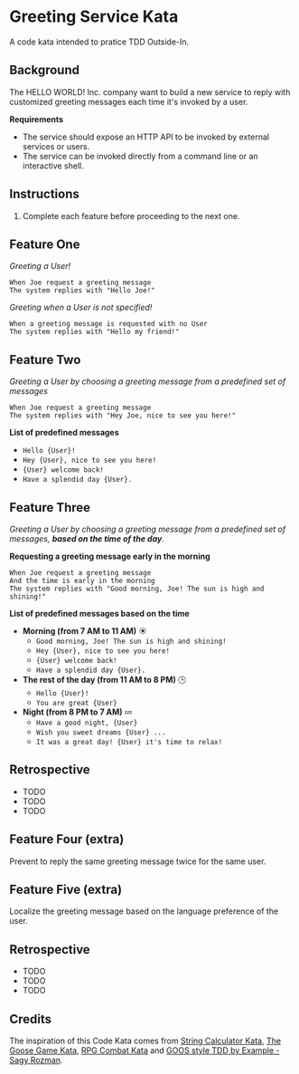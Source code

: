 # Greeting Service Kata

A code kata intended to pratice TDD Outside-In.

## Background

The HELLO WORLD! Inc. company want to build a new service to reply with customized greeting messages each time it's invoked by a user.

**Requirements**

* The service should expose an HTTP API to be invoked by external services or users.
* The service can be invoked directly from a command line or an interactive shell.

## Instructions

1. Complete each feature before proceeding to the next one.

## Feature One

_Greeting a User!_

```
When Joe request a greeting message
The system replies with "Hello Joe!"
```

_Greeting when a User is not specified!_

```
When a greeting message is requested with no User
The system replies with "Hello my friend!"
```

## Feature Two

_Greeting a User by choosing a greeting message from a predefined set of messages_

```
When Joe request a greeting message
The system replies with "Hey Joe, nice to see you here!"
```

**List of predefined messages**

- `Hello {User}!`
- `Hey {User}, nice to see you here!`
- `{User} welcome back!`
- `Have a splendid day {User}.`


## Feature Three

_Greeting a User by choosing a greeting message from a predefined set of messages, **based on the time of the day**._

**Requesting a greeting message early in the morning**

```
When Joe request a greeting message
And the time is early in the morning
The system replies with "Good morning, Joe! The sun is high and shining!"
```

**List of predefined messages based on the time**

- **Morning (from 7 AM to 11 AM)** :sunny:
    - `Good morning, Joe! The sun is high and shining!`
    - `Hey {User}, nice to see you here!`
    - `{User} welcome back!`
    - `Have a splendid day {User}.`
- **The rest of the day (from 11 AM to 8 PM)** :clock3:
    - `Hello {User}!`
    - `You are great {User}`
- **Night (from 8 PM to 7 AM)** :zzz:
    - `Have a good night, {User}`
    - `Wish you sweet dreams {User} ...`
    - `It was a great day! {User} it's time to relax!`

## Retrospective

- TODO
- TODO
- TODO

## Feature Four (extra)

Prevent to reply the same greeting message twice for the same user.

## Feature Five (extra)

Localize the greeting message based on the language preference of the user.

## Retrospective

- TODO
- TODO
- TODO

## Credits

The inspiration of this Code Kata comes from [String Calculator Kata](https://osherove.com/tdd-kata-1), [The Goose Game Kata](https://github.com/xpeppers/goose-game-kata), [RPG Combat Kata](https://github.com/ardalis/kata-catalog/blob/master/katas/RPG%20Combat.md) and [GOOS style TDD by Example - Sagy Rozman](https://www.youtube.com/watch?v=zcQOjYXe8vM).
